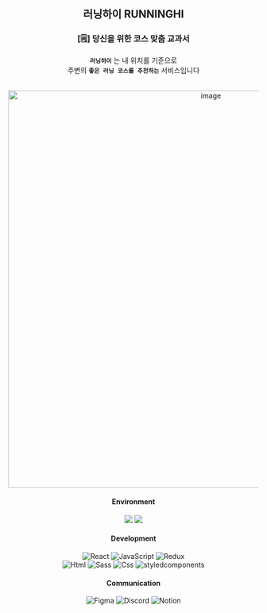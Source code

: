 <div align="center">

##  러닝하이 RUNNINGHI

### [🗒️] 당신을 위한 코스 맞춤 교과서


**`러닝하이`** 는 내 위치를 기준으로
<br> 주변의 **`좋은 러닝 코스를 추천하는`** 서비스입니다

<br>

<img width="800" alt="image" src="https://github.com/cca-ffodregamdi/running-hi-frontend/assets/119282494/7d060dbf-8d06-4e87-9676-b42e943ca7f9">


 

#### Environment
<img src="https://img.shields.io/badge/visualstudiocode-007ACC?style=flat&logo=visualstudiocode&logoColor=white"> <img src="https://img.shields.io/badge/GitHub-000000?style=flat&logo=github&logoColor=white">

#### Development
![React](https://img.shields.io/badge/React-61DAFB?style=flat&logo=react&logoColor=white)
![JavaScript](https://img.shields.io/badge/JavaScript-F7DF1E?style=flat&logo=Javascript&logoColor=white)
![Redux](https://img.shields.io/badge/redux-764ABC?style=flat&logo=redux&logoColor=white)
<br>
![Html](https://img.shields.io/badge/html5-E34F26?style=flat&logo=html5&logoColor=white)
![Sass](https://img.shields.io/badge/Sass-CC6699?style=flat&logo=Sass&logoColor=white)
![Css](https://img.shields.io/badge/css-1572B6?style=flat&logo=css3&logoColor=white)
![styledcomponents](https://img.shields.io/badge/styledcomponents-DB7093?style=flat&logo=styledcomponents&logoColor=white)
<br>

                           

#### Communication
![Figma](https://img.shields.io/badge/Figma-F24E1E?style=flat&logo=Figma&logoColor=white)
![Discord](https://img.shields.io/badge/discord-5865F2?style=flat&logo=discord&logoColor=white)
![Notion](https://img.shields.io/badge/notion-000000?style=flat&logo=notion&logoColor=white)


<br>

</div>
